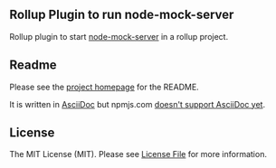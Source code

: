 ## Rollup Plugin to run node-mock-server
Rollup plugin to start [node-mock-server](https://github.com/smollweide/node-mock-server) in a rollup project.

## Readme

Please see the [project homepage](https://github.com/dschulten/rollup-plugin-node-mock-server) for the README.

It is written in [AsciiDoc](http://www.methods.co.nz/asciidoc/) but npmjs.com [doesn't support AsciiDoc yet](https://github.com/npm/www/issues/42).

## License

The MIT License (MIT). Please see [License File](LICENSE) for more information.
